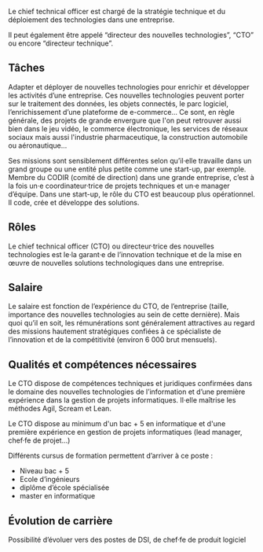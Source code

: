 Le chief technical officer est chargé de la stratégie technique et du déploiement des technologies dans une entreprise.

Il peut également être appelé “directeur des nouvelles technologies”, “CTO” ou encore “directeur technique”.

## Tâches

Adapter et déployer de nouvelles technologies pour enrichir et développer les activités d’une entreprise. Ces nouvelles technologies peuvent porter sur le traitement des données, les objets connectés, le parc logiciel, l’enrichissement d’une plateforme de e-commerce… Ce sont, en règle générale, des projets de grande envergure que l'on peut retrouver aussi bien dans le jeu vidéo, le commerce électronique, les services de réseaux sociaux mais aussi l'industrie pharmaceutique, la construction automobile ou aéronautique...

Ses missions sont sensiblement différentes selon qu’il·elle travaille dans un grand groupe ou une entité plus petite comme une start-up, par exemple. Membre du CODIR (comité de direction) dans une grande entreprise, c’est à la fois un·e coordinateur·trice de projets techniques et un·e manager d’équipe. Dans une start-up, le rôle du CTO est beaucoup plus opérationnel. Il code, crée et développe des solutions. 

## Rôles

Le chief technical officer (CTO) ou directeur·trice des nouvelles technologies est le·la garant·e de l’innovation technique et de la mise en œuvre de nouvelles solutions technologiques dans une entreprise. 

## Salaire

Le salaire est fonction de l’expérience du CTO, de l’entreprise (taille, importance des nouvelles technologies au sein de cette dernière). Mais quoi qu’il en soit, les rémunérations sont généralement attractives au regard des missions hautement stratégiques confiées à ce spécialiste de l’innovation et de la compétitivité (environ 6 000 brut mensuels). 

## Qualités et compétences nécessaires

Le CTO dispose de compétences techniques et juridiques confirmées dans le domaine des nouvelles technologies de l’information et d’une première expérience dans la gestion de projets informatiques. Il·elle maîtrise les méthodes Agil, Scream et Lean. 

Le CTO dispose au minimum d'un bac + 5 en informatique et d'une première expérience en gestion de projets informatiques (lead manager, chef·fe de projet...)

Différents cursus de formation permettent d’arriver à ce poste :

- Niveau bac + 5 
- Ecole d’ingénieurs
- diplôme d’école spécialisée
- master en informatique

## Évolution de carrière

Possibilité d’évoluer vers des postes de DSI, de chef·fe de produit logiciel 